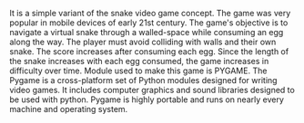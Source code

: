 It is a simple variant of the snake video game concept. The game was very popular in mobile devices of early 21st century. The game's objective is to navigate a virtual snake through a walled-space while consuming an egg along the way. The player must avoid colliding with walls and their own snake. The score increases after consuming each egg. Since the length of the snake increases with each egg consumed, the game increases in difficulty over time.
Module used to make this game is PYGAME. The Pygame is a cross-platform set of Python modules designed for writing video games. It includes computer graphics and sound libraries designed to be used with python. Pygame is highly portable and runs on nearly every machine and operating system.

